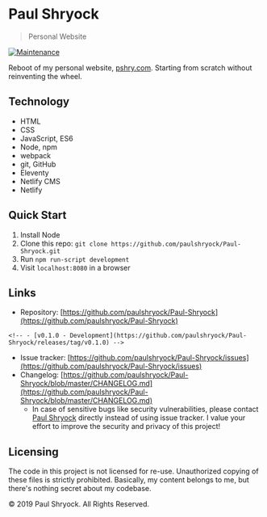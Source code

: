 # Paul Shryock
> Personal Website

[![Maintenance](https://img.shields.io/badge/Maintained%3F-yes-green.svg)](https://GitHub.com/paulshryock/Paul-Shryock/graphs/commit-activity)

Reboot of my personal website, [pshry.com](https://pshry.com/). Starting from scratch without reinventing the wheel.

## Technology

- HTML
- CSS
- JavaScript, ES6
- Node, npm
- webpack
- git, GitHub
- Eleventy
- Netlify CMS
- Netlify

## Quick Start

1. Install Node
1. Clone this repo: `git clone https://github.com/paulshryock/Paul-Shryock.git`
1. Run `npm run-script development`
1. Visit `localhost:8080` in a browser

## Links

- Repository: [https://github.com/paulshryock/Paul-Shryock](https://github.com/paulshryock/Paul-Shryock)
<!-- - Releases: -->
	<!-- - [v0.1.0 - Development](https://github.com/paulshryock/Paul-Shryock/releases/tag/v0.1.0) -->
- Issue tracker: [https://github.com/paulshryock/Paul-Shryock/issues](https://github.com/paulshryock/Paul-Shryock/issues)
- Changelog: [https://github.com/paulshryock/Paul-Shryock/blob/master/CHANGELOG.md](https://github.com/paulshryock/Paul-Shryock/blob/master/CHANGELOG.md)
  - In case of sensitive bugs like security vulnerabilities, please contact [Paul Shryock](mailto:paul@pshry.com) directly instead of using issue tracker. I value your effort to improve the security and privacy of this project!

## Licensing

The code in this project is not licensed for re-use. Unauthorized copying of these files is strictly prohibited. Basically, my content belongs to me, but there's nothing secret about my codebase.

&copy; 2019 Paul Shryock. All Rights Reserved.